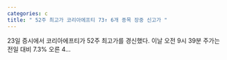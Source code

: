 ```yaml
---
categories: c
title: " 52주 최고가 코리아에프티 73↑ 6개 종목 장중 신고가 "
---
```

 23일 증시에서 코리아에프티가 52주 최고가를 경신했다. 이날 오전 9시 39분 주가는 전일 대비 7.3% 오른 4... 